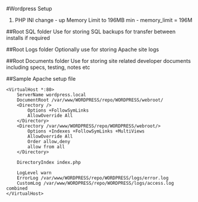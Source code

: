 #Wordpress Setup

1. PHP INI change - up Memory Limit to 196MB min - memory_limit = 196M

##Root SQL folder
Use for storing SQL backups for transfer between installs if required


##Root Logs folder
Optionally use for storing Apache site logs


##Root Documents folder
Use for storing site related developer documents including specs, testing, notes etc


##Sample Apache setup file
```
<VirtualHost *:80>
	ServerName wordpress.local
	DocumentRoot /var/www/WORDPRESS/repo/WORDPRESS/webroot/
	<Directory />
		Options +FollowSymLinks
		AllowOverride All
	</Directory>
	<Directory /var/www/WORDPRESS/repo/WORDPRESS/webroot/>
		Options +Indexes +FollowSymLinks +MultiViews
		AllowOverride All
		Order allow,deny
		allow from all
	</Directory>

	DirectoryIndex index.php

	LogLevel warn
	ErrorLog /var/www/WORDPRESS/repo/WORDPRESS/logs/error.log
	CustomLog /var/www/WORDPRESS/repo/WORDPRESS/logs/access.log combined
</VirtualHost>
```